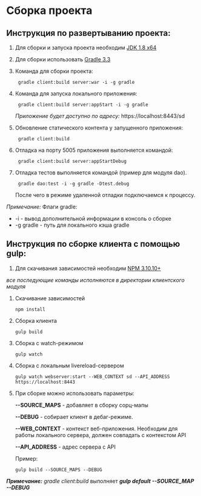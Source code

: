 # Сборка проекта

## Инструкция по развертыванию проекта:

1. Для сборки и запуска проекта необходим
    [JDK 1.8 x64](http://www.oracle.com/technetwork/java/javase/downloads/jdk8-downloads-2133151.html)
2. Для сборки использовать
    [Gradle 3.3](http://gradle.org/)
3. Команда для сборки проекта:

		gradle client:build server:war -i -g gradle
4. Команда для запуска локального приложения:

	    gradle client:build server:appStart -i -g gradle
    _Приложение будет доступно по адресу:_ https://localhost:8443/sd
5. Обновление статического контента у запущенного приложения:

	    gradle client:build
6. Отладка на порту 5005 приложения выполняется командой:

        gradle client:build server:appStartDebug
7. Отладка тестов выполняется командой (пример для модуля dao).

        gradle dao:test -i -g gradle -Dtest.debug

   После чего в режиме удаленной отладки подключаемся к процессу.

_Примечание:_ Флаги gradle:
* -i - вывод дополнительной информации в консоль о сборке
* -g gradle	- путь для локального кэша gradle

## Инструкция по сборке клиента с помощью gulp:


1. Для скачивания зависимостей необходим
   [NPM 3.10.10+](https://www.npmjs.com/)
   
     
 _все последующие команды исполняются в директории клиентского модуля_
1. Скачивание зависимостей
    ```CMD/BASH
    npm install
    ````
2. Сборка клиента
   ```CMD/BASH
   gulp build
   ```
3. Сборка с watch-режимом
   ```CMD/BASH
   gulp watch
   ```
4. Сборка с локальным livereload-сервером
    ```CMD/BASH
    gulp watch webserver:start --WEB_CONTEXT sd --API_ADDRESS https://localhost:8443
    ```
5. При сборке можно использовать параметры:

    **--SOURCE_MAPS** - добавляет в сборку сорц-мапы
    
    **--DEBUG** - собирает клиент в дебаг-режиме.
    
    **--WEB_CONTEXT** - контекст веб-приложения. Необходим для работы локального сервера, должен совпадать с контекстом API
    
    **--API_ADDRESS** - адрес сервера с API
    
    Пример:
    ```CMD/BASH
    gulp build --SOURCE_MAPS --DEBUG
    ```
    
___Примечание:___ _gradle client:build_ выполняет ___gulp default --SOURCE_MAP --DEBUG___